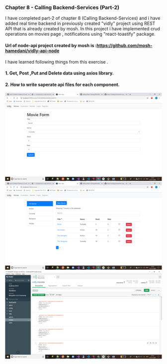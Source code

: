 ### Chapter 8 - Calling Backend-Services (Part-2)

I have completed part-2 of chapter 8 (Calling Backend-Services) and i have added real time backend in previously created "vidly" project using REST API that is already created by mosh. In this project i have implemented crud operations on movies page , notifications using "react-toastify" package.

#### Url of node-api project created by mosh is :https://github.com/mosh-hamedani/vidly-api-node

I have learned following things from this exercise .


#### 1. Get, Post ,Put and Delete data using axios library.
#### 2. How to write saperate api files for each component.


![Screenshots](https://github.com/amit112/React-Training/blob/Calling-Backend-Services-Part-2/ScreenShots/Chapter-8(Calling%20Bakend%20services)/Screenshot1.png)
![Screenshots](https://github.com/amit112/React-Training/blob/Calling-Backend-Services-Part-2/ScreenShots/Chapter-8(Calling%20Bakend%20services)/Screenshot2.png)
![Screenshots](https://github.com/amit112/React-Training/blob/Calling-Backend-Services-Part-2/ScreenShots/Chapter-8(Calling%20Bakend%20services)/Screenshot3.png)
